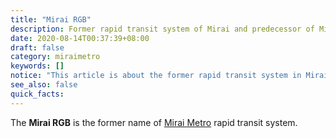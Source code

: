 ```yaml
---
title: "Mirai RGB"
description: Former rapid transit system of Mirai and predecessor of Mirai Metro
date: 2020-08-14T00:37:39+08:00
draft: false
category: miraimetro
keywords: []
notice: "This article is about the former rapid transit system in Mirai before merging with the [Mirai SkyCart](/wiki/diamond-line 'Diamond Line'). For the current rapid transit system, see [Mirai Metro](/wiki/mirai-metro 'Mirai Metro')"
see_also: false
quick_facts:
---
```


The **Mirai RGB** is the former name of [Mirai Metro](/wiki/mirai-metro "Mirai Metro") rapid transit system.